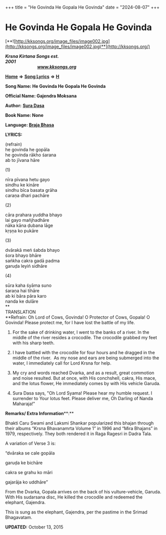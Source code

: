 +++
title = "He Govinda He Gopala He Govinda"
date = "2024-08-07"
+++

# He Govinda He Gopala He Govinda
[**![http://kksongs.org/image_files/image002.jpg](http://kksongs.org/image_files/image002.jpg)**](http://kksongs.org/)

**_Krsna Kirtana Songs est. 2001_**                                                                                                                                                 **_www.kksongs.org_**

[**Home**](http://kksongs.org/) **⇒** [**Song Lyrics**](http://kksongs.org/lyrics.html) **⇒** [**H**](http://kksongs.org/songs/song_h.html)

**Song Name: He Govinda He Gopala He Govinda**

**Official Name: Gajendra Moksana**

**Author:** [**Sura Dasa**](http://kksongs.org/authors/list/suradasa.html)

**Book Name: None**

**Language: [Braja Bhasa](http://kksongs.org/language/list/braja_bhasa.html)**

**LYRICS:**

(refrain)  
he govinda he gopāla  
he govinda rākho śarana  
ab to jīvana hāre

(1)

nīra pīvana hetu gayo  
sindhu ke kināre  
sindhu bīca basata grāha  
caraṇa dhari pachāre

(2)

cāra prahara yuddha bhayo  
lai gayo mañjhadhāre  
nāka kāna ḍubana lāge  
kṛṣṇa ko pukāre

(3)

dvārakā meń śabda bhayo  
śora bhayo bhāre  
sańkha cakra gadā padma  
garuḍa leyiń sidhāre

(4)

sūra kaha śyāma suno  
śaraṇa hai tihāre  
ab ki bāra pāra karo  
nanda ke dulāre  
**  
TRANSLATION  
**Refrain: Oh Lord of Cows, Govinda! O Protector of Cows, Gopala! O Govinda! Please protect me, for I have lost the battle of my life.

1) For the sake of drinking water, I went to the banks of a river. In the middle of the river resides a crocodile. The crocodile grabbed my feet with his sharp teeth.

2) I have battled with the crocodile for four hours and he dragged in the middle of the river.  As my nose and ears are being submerged into the water, I immediately call for Lord Krsna for help.

3) My cry and words reached Dvarka, and as a result, great commotion and noise resulted. But at once, with His conchshell, cakra, His mace, and the lotus flower, He immediately comes by with His vehicle Garuda.

4) Sura Dasa says, "Oh Lord Syama! Please hear my humble request. I surrender to Your lotus feet. Please deliver me, Oh Darling of Nanda Maharaja!"

**Remarks/ Extra Information****:**

Bhakti Caru Swami and Laksmi Shankar popularized this bhajan through their albums “Krsna Bhavanamrta Volume 1” in 1996 and “Mira Bhajans” in 1979, respectively. They both rendered it in Raga Ragesri in Dadra Tala.

A variation of Verse 3 is:

“dvāraka se cale gopāla

garuḍa ke bichāre

cakra se grahu ko māri

gajarāja ko uddhāre”

From the Dvarka, Gopala arrives on the back of his vulture-vehicle, Garuda. With His sudarsana disc, He killed the crocodile and redeemed the elephant, Gajendra.

This is sung as the elephant, Gajendra, per the pastime in the Srimad Bhagavatam.

**UPDATED:** October 13, 2015